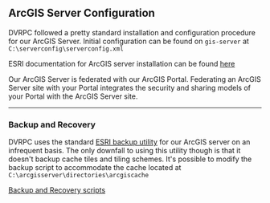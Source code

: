 ## ArcGIS Server Configuration

DVRPC followed a pretty standard installation and configuration procedure for our ArcGIS Server.  Initial configuration can be found on `gis-server` at `C:\serverconfig\serverconfig.xml`  

ESRI documentation for ArcGIS server installation can be found [here](https://enterprise.arcgis.com/en/server/latest/install/windows/welcome-to-the-arcgis-for-server-install-guide.htm)

Our ArcGIS Server is federated with our ArcGIS Portal.  Federating an ArcGIS Server site with your Portal integrates the security and sharing models of your Portal with the ArcGIS Server site.

---
### Backup and Recovery

DVRPC uses the standard [ESRI backup utility](https://enterprise.arcgis.com/en/server/latest/develop/windows/backup-utility.htm) for our ArcGIS server on an infrequent basis.  The only downfall to using this utility though is that it doesn't backup cache tiles and tiling schemes.  It's possible to modify the backup script to accommodate the cache located at `C:\arcgisserver\directories\arcgiscache`

[Backup and Recovery scripts](https://github.com/dvrpc/gis-admin/tree/main/agserver)
